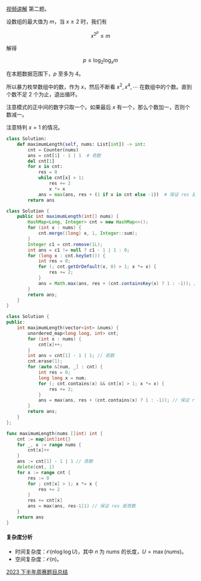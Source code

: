 [视频讲解](https://www.bilibili.com/video/BV1we411J7Y8/) 第二题。

设数组的最大值为 $m$，当 $x\ge 2$ 时，我们有

$$
x^{2^p} \le m
$$

解得

$$
p \le \log_2 \log_x m
$$

在本题数据范围下，$p$ 至多为 $4$。

所以暴力枚举数组中的数，作为 $x$，然后不断看 $x^2,x^4,\cdots$ 在数组中的个数。直到个数不足 $2$ 个为止，退出循环。

注意模式的正中间的数字只取一个。如果最后 $x$ 有一个，那么个数加一，否则个数减一。

注意特判 $x=1$ 的情况。

```py [sol-Python3]
class Solution:
    def maximumLength(self, nums: List[int]) -> int:
        cnt = Counter(nums)
        ans = cnt[1] - 1 | 1  # 奇数
        del cnt[1]
        for x in cnt:
            res = 0
            while cnt[x] > 1:
                res += 2
                x *= x
            ans = max(ans, res + (1 if x in cnt else -1))  # 保证 res 是奇数
        return ans
```

```java [sol-Java]
class Solution {
    public int maximumLength(int[] nums) {
        HashMap<Long, Integer> cnt = new HashMap<>();
        for (int x : nums) {
            cnt.merge((long) x, 1, Integer::sum);
        }
        Integer c1 = cnt.remove(1L);
        int ans = c1 != null ? c1 - 1 | 1 : 0;
        for (long x : cnt.keySet()) {
            int res = 0;
            for (; cnt.getOrDefault(x, 0) > 1; x *= x) {
                res += 2;
            }
            ans = Math.max(ans, res + (cnt.containsKey(x) ? 1 : -1)); // 保证 res 是奇数
        }
        return ans;
    }
}
```

```cpp [sol-C++]
class Solution {
public:
    int maximumLength(vector<int> &nums) {
        unordered_map<long long, int> cnt;
        for (int x : nums) {
            cnt[x]++;
        }
        int ans = cnt[1] - 1 | 1; // 奇数
        cnt.erase(1);
        for (auto &[num, _] : cnt) {
            int res = 0;
            long long x = num;
            for (; cnt.contains(x) && cnt[x] > 1; x *= x) {
                res += 2; 
            }
            ans = max(ans, res + (cnt.contains(x) ? 1 : -1)); // 保证 res 是奇数
        }
        return ans;
    }
};
```

```go [sol-Go]
func maximumLength(nums []int) int {
	cnt := map[int]int{}
	for _, x := range nums {
		cnt[x]++
	}
	ans := cnt[1] - 1 | 1 // 奇数
	delete(cnt, 1)
	for x := range cnt {
		res := 0
		for ; cnt[x] > 1; x *= x {
			res += 2
		}
		res += cnt[x]
		ans = max(ans, res-1|1) // 保证 res 是奇数
	}
	return ans
}
```

#### 复杂度分析

- 时间复杂度：$\mathcal{O}(n\log \log U)$，其中 $n$ 为 $\textit{nums}$ 的长度，$U=\max(\textit{nums})$。
- 空间复杂度：$\mathcal{O}(n)$。

[2023 下半年周赛题目总结](https://leetcode.cn/circle/discuss/lUu0KB/)
